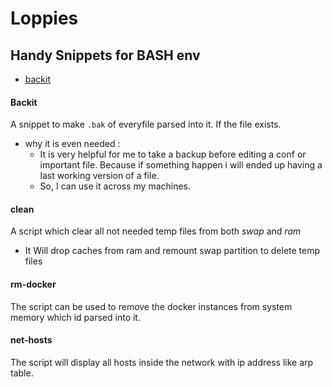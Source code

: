 # Loppies

## Handy Snippets for BASH env

- [backit](#Backit)  

  
  

#### Backit  
A snippet to make `.bak` of everyfile parsed into it. If the file exists.   

* why it is even needed :
  * It is very helpful for me to take a backup before editing a conf or important file. Because if something happen i will ended up having a last working version of a file.
  * So, I can use it across my machines.

#### clean
A script which clear all not needed temp files from both *swap* and *ram*
* It Will drop caches from ram and remount swap partition to delete temp files

#### rm-docker
The script can be used to remove the docker instances from system memory which id parsed into it.

#### net-hosts
The script will display all hosts inside the network with ip address like arp table.
